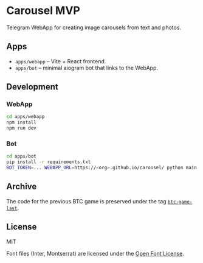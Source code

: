 # Carousel MVP

Telegram WebApp for creating image carousels from text and photos.

## Apps

- `apps/webapp` – Vite + React frontend.
- `apps/bot` – minimal aiogram bot that links to the WebApp.

## Development

### WebApp

```bash
cd apps/webapp
npm install
npm run dev
```

### Bot

```bash
cd apps/bot
pip install -r requirements.txt
BOT_TOKEN=... WEBAPP_URL=https://<org>.github.io/carousel/ python main.py
```

## Archive

The code for the previous BTC game is preserved under the tag [`btc-game-last`](../../tree/btc-game-last).

## License

MIT

Font files (Inter, Montserrat) are licensed under the [Open Font License](https://scripts.sil.org/OFL).
